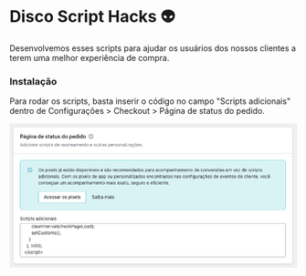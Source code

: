 # Disco Script Hacks 👽

Desenvolvemos esses scripts para ajudar os usuários dos nossos clientes a terem uma melhor experiência de compra.

### Instalação

Para rodar os scripts, basta inserir o código no campo "Scripts adicionais" dentro de Configurações > Checkout > Página de status do pedido.

![Alt text](public/scripts-area.png "Painel Shopify")
